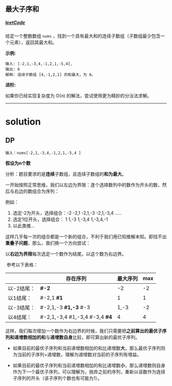 ## 最大子序和

##### [leetCode](https://leetcode-cn.com/problems/maximum-subarray/)

给定一个整数数组 `nums` ，找到一个具有最大和的连续子数组（子数组最少包含一个元素），返回其最大和。

**示例:**

```
输入: [-2,1,-3,4,-1,2,1,-5,4],
输出: 6
解释: 连续子数组 [4,-1,2,1] 的和最大，为 6。
```

**进阶:**

如果你已经实现复杂度为 O(*n*) 的解法，尝试使用更为精妙的分治法求解。

***



# solution

## DP

```
输入：nums[-2,1,-3,4,-1,2,1,-5,4 ]
```

**假设为n个数**

分析：题目要求的是**连续**子数组，且连续子数组的**和为最大**。

​	一开始按照正常思维，我们以左边为界限：逐个选择数列中的数作为开头的数，然后与右边的数组合为序列：

例如：

1. 选定-2为开头，选择组合：-2     -2,1      -2,1,-3     -2,1,-3,4 .....
2. 选定1位开头，选择组合：  1      1,-3      1,-3,4      1,-3,4,-1
3. 以此类推...

​	这样几乎每一次的组合都是一个新的组合，不利于我们用已知推解未知。即找不出**重叠子问题**，那么，我们换一个方向尝试：

以**右边为界限**每次选定一个数作为结尾，以这个数为右边界。

​	参考以下表格：

|            | 存在序列                                    | 最大序列 | max  |
| ---------- | ------------------------------------------- | -------- | ---- |
| 以-2结尾： | **#-2**                                     | -2       | -2   |
| 以1结尾：  | #-2,1            **#1**                     | 1        | 1    |
| 以-3结尾： | #-2,1,-3        **#1,-3**        #-3        | 1,-3     | -2   |
| 以4结尾：  | #-2,1,-3,4     #1,-3,4     #-3,4     **#4** | 4        | 4    |

​	这样，我们每次增加一个数作为右边界的时候，我们只需要把**之前算出的最优子序列和递增数相加的和**与**递增数自身**比较，即可算出新的最优子序列。

- 如果目前的最优子序列和当前递增数相加的和比递增数**大**，那么最优子序列则为当前的子序列+递增数，理解为递增数对当前的子序列有增益。

- 如果目前的最优子序列和当前递增数相加的和比递增数**小**，那么递增数则自身作为下一个最优子序列，可以理解为，抛弃之前的序列，重新以该数作为连续子序列的开头（该子序列个数也有可能为1）。